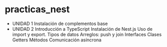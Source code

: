 # practicas_nest

- UNIDAD 1
    Instalación de complementos base
- UNIDAD 2
    Introducción a TypeScript
    Instalación de Nest.js
    Uso de import y export. Tipos de datos
    Arreglos: push y join
    Interfaces
    Clases
    Getters
    Métodos
    Comunicación asíncrona
